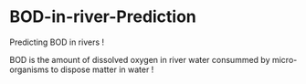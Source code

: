 # BOD-in-river-Prediction
 
Predicting BOD in rivers ! 

BOD is the amount of dissolved oxygen in river water consummed by micro-organisms to dispose matter in water !
